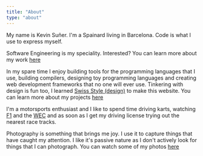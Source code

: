 ```yaml
---
title: "About"
type: "about"
---
```


My name is Kevin Suñer. I'm a Spainard living in Barcelona. Code is what I use
to express myself.

Software Engineering is my speciality. Interested? You can learn more about my
work [here](/work)

In my spare time I enjoy building tools for the programming languages that I use,
building compilers, designing toy programming languages and creating web development
frameworks that no one will ever use. Tinkering with design is fun too, I learned
[Swiss Style (design)](https://en.wikipedia.org/wiki/Swiss_Style_(design)) to make
this website. You can learn more about my projects [here](/projects)

I'm a motorsports enthusiast and I like to spend time driving karts, watching
[F1](https://en.wikipedia.org/wiki/Formula_One) and the
[WEC](https://en.wikipedia.org/wiki/FIA_World_Endurance_Championship) and as
soon as I get my driving license trying out the nearest race tracks.

Photography is something that brings me joy. I use it to capture things that have
caught my attention. I like it's passive nature as I don't actively look for things
that I can photograph. You can watch some of my photos [here](/photography)
